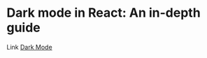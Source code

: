 # Dark mode in React: An in-depth guide

Link 
[Dark Mode](https://blog.logrocket.com/dark-mode-react-in-depth-guide/)